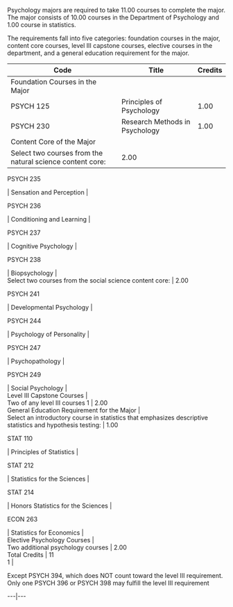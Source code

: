 Psychology majors are required to take 11.00 courses to complete the major.
The major consists of 10.00 courses in the Department of Psychology and 1.00
course in statistics.

The requirements fall into five categories: foundation courses in the major,
content core courses, level III capstone courses, elective courses in the
department, and a general education requirement for the major.

Code  |  Title  |  Credits  
---|---|---  
Foundation Courses in the Major  |  
PSYCH 125  |  Principles of Psychology  |  1.00  
PSYCH 230  |  Research Methods in Psychology  |  1.00  
Content Core of the Major  |  
Select two courses from the natural science content core:  |  2.00  
  
PSYCH 235

|  Sensation and Perception  |  
  
PSYCH 236

|  Conditioning and Learning  |  
  
PSYCH 237

|  Cognitive Psychology  |  
  
PSYCH 238

|  Biopsychology  |  
Select two courses from the social science content core:  |  2.00  
  
PSYCH 241

|  Developmental Psychology  |  
  
PSYCH 244

|  Psychology of Personality  |  
  
PSYCH 247

|  Psychopathology  |  
  
PSYCH 249

|  Social Psychology  |  
Level III Capstone Courses  |  
Two of any level III courses  1  |  2.00  
General Education Requirement for the Major  |  
Select an introductory course in statistics that emphasizes descriptive
statistics and hypothesis testing:  |  1.00  
  
STAT 110

|  Principles of Statistics  |  
  
STAT 212

|  Statistics for the Sciences  |  
  
STAT 214

|  Honors Statistics for the Sciences  |  
  
ECON 263

|  Statistics for Economics  |  
Elective Psychology Courses  |  
Two additional psychology courses  |  2.00  
Total Credits  |  11  
1  |

Except PSYCH 394, which does NOT count toward the level III requirement. Only
one PSYCH 396 or PSYCH 398 may fulfill the level III requirement  
  
---|---

